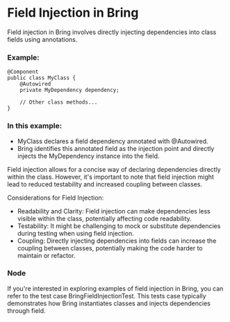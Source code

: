 # Field Injection in Bring

Field injection in Bring involves directly injecting dependencies into class fields using annotations.

### Example:


```
@Component
public class MyClass {
    @Autowired
    private MyDependency dependency;

    // Other class methods...
}

```

### In this example:


- MyClass declares a field dependency annotated with @Autowired.
- Bring identifies this annotated field as the injection point and directly injects the MyDependency instance into the field.

Field injection allows for a concise way of declaring dependencies directly within the class. However, it's important to note that field injection might lead to reduced testability and increased coupling between classes.

Considerations for Field Injection:

- Readability and Clarity: Field injection can make dependencies less visible within the class, potentially affecting code readability.
- Testability: It might be challenging to mock or substitute dependencies during testing when using field injection.
- Coupling: Directly injecting dependencies into fields can increase the coupling between classes, potentially making the code harder to maintain or refactor.

### Node

If you're interested in exploring examples of field injection in Bring, you can refer to the test case BringFieldInjectionTest.
This tests case typically demonstrates how Bring instantiates classes and injects dependencies through field.